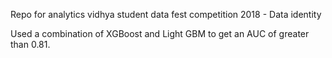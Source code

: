 Repo for analytics vidhya student data fest competition 2018 - Data identity

Used a combination of XGBoost and Light GBM to get an AUC of greater than 0.81. 
